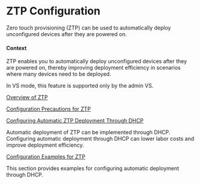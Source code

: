 ZTP Configuration
=================

Zero touch provisioning (ZTP) can be used to automatically deploy unconfigured devices after they are powered on.

#### Context

ZTP enables you to automatically deploy unconfigured devices after they are powered on, thereby improving deployment efficiency in scenarios where many devices need to be deployed.

In VS mode, this feature is supported only by the admin VS.


[Overview of ZTP](../../../../software/nev8r10_vrpv8r16/user/ne/dc_ne_ztp_cfg_0001.html)



[Configuration Precautions for ZTP](../../../../software/nev8r10_vrpv8r16/user/spec/ZTP_limitation.html)



[Configuring Automatic ZTP Deployment Through DHCP](../../../../software/nev8r10_vrpv8r16/user/ne/dc_ne_ztp_cfg_0002.html)

Automatic deployment of ZTP can be implemented through DHCP. Configuring automatic deployment through DHCP can lower labor costs and improve deployment efficiency.

[Configuration Examples for ZTP](../../../../software/nev8r10_vrpv8r16/user/ne/dc_ne_ztp_cfg_0009.html)

This section provides examples for configuring automatic deployment through DHCP.